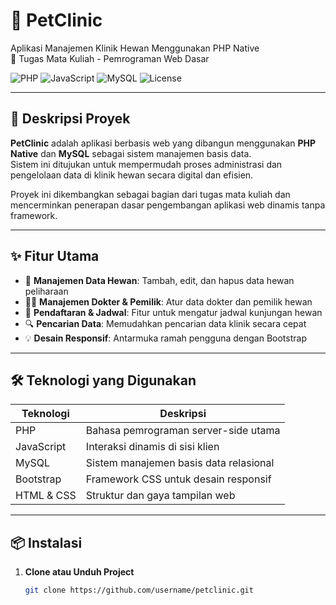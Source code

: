 # 🐾 PetClinic

Aplikasi Manajemen Klinik Hewan Menggunakan PHP Native  
📍 Tugas Mata Kuliah - Pemrograman Web Dasar

![PHP](https://img.shields.io/badge/language-PHP-blue.svg)
![JavaScript](https://img.shields.io/badge/language-JavaScript-yellow.svg)
![MySQL](https://img.shields.io/badge/database-MySQL-orange.svg)
![License](https://img.shields.io/badge/license-MIT-brightgreen)

---

## 📌 Deskripsi Proyek

**PetClinic** adalah aplikasi berbasis web yang dibangun menggunakan **PHP Native** dan **MySQL** sebagai sistem manajemen basis data.  
Sistem ini ditujukan untuk mempermudah proses administrasi dan pengelolaan data di klinik hewan secara digital dan efisien.

Proyek ini dikembangkan sebagai bagian dari tugas mata kuliah dan mencerminkan penerapan dasar pengembangan aplikasi web dinamis tanpa framework.

---

## ✨ Fitur Utama

- 🐶 **Manajemen Data Hewan**: Tambah, edit, dan hapus data hewan peliharaan
- 👩‍⚕️ **Manajemen Dokter & Pemilik**: Atur data dokter dan pemilik hewan
- 📅 **Pendaftaran & Jadwal**: Fitur untuk mengatur jadwal kunjungan hewan
- 🔍 **Pencarian Data**: Memudahkan pencarian data klinik secara cepat
- 💡 **Desain Responsif**: Antarmuka ramah pengguna dengan Bootstrap

---

## 🛠️ Teknologi yang Digunakan

| Teknologi     | Deskripsi                                |
|---------------|--------------------------------------------|
| PHP           | Bahasa pemrograman server-side utama       |
| JavaScript    | Interaksi dinamis di sisi klien            |
| MySQL         | Sistem manajemen basis data relasional     |
| Bootstrap     | Framework CSS untuk desain responsif       |
| HTML & CSS    | Struktur dan gaya tampilan web             |

---

## 📦 Instalasi

1. **Clone atau Unduh Project**
   ```bash
   git clone https://github.com/username/petclinic.git
